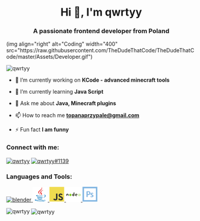 <h1 align="center">Hi 👋, I'm qwrtyy</h1>
<h3 align="center">A passionate frontend developer from Poland</h3>
(img align="right" alt="Coding" width="400" src="https://raw.githubusercontent.com/TheDudeThatCode/TheDudeThatCode/master/Assets/Developer.gif")

<p align="left"> <img src="https://komarev.com/ghpvc/?username=qwrtyy&label=Profile%20views&color=0e75b6&style=flat" alt="qwrtyy" /> </p>

- 🔭 I’m currently working on **KCode - advanced minecraft tools**

- 🌱 I’m currently learning **Java Script**

- 💬 Ask me about **Java, Minecraft plugins**

- 📫 How to reach me **topanaprzypale@gmail.com**

- ⚡ Fun fact **I am funny**

<h3 align="left">Connect with me:</h3>
<p align="left">
<a href="https://www.youtube.com/channel/UC6ssThq0Y-uabCWS3Jut3Ag" target="blank"><img align="center" src="https://raw.githubusercontent.com/rahuldkjain/github-profile-readme-generator/master/src/images/icons/Social/youtube.svg" alt="qwrtyy" height="30" width="40" /></a>
<a href="https://discord.gg/D4TCJd4evp" target="blank"><img align="center" src="https://raw.githubusercontent.com/rahuldkjain/github-profile-readme-generator/master/src/images/icons/Social/discord.svg" alt="qwrtyy#1139" height="30" width="40" /></a>
</p>

<h3 align="left">Languages and Tools:</h3>
<p align="left"> <a href="https://www.blender.org/" target="_blank" rel="noreferrer"> <img src="https://download.blender.org/branding/community/blender_community_badge_white.svg" alt="blender" width="40" height="40"/> </a> <a href="https://www.java.com" target="_blank" rel="noreferrer"> <img src="https://raw.githubusercontent.com/devicons/devicon/master/icons/java/java-original.svg" alt="java" width="40" height="40"/> </a> <a href="https://developer.mozilla.org/en-US/docs/Web/JavaScript" target="_blank" rel="noreferrer"> <img src="https://raw.githubusercontent.com/devicons/devicon/master/icons/javascript/javascript-original.svg" alt="javascript" width="40" height="40"/> </a> <a href="https://nodejs.org" target="_blank" rel="noreferrer"> <img src="https://raw.githubusercontent.com/devicons/devicon/master/icons/nodejs/nodejs-original-wordmark.svg" alt="nodejs" width="40" height="40"/> </a> <a href="https://www.photoshop.com/en" target="_blank" rel="noreferrer"> <img src="https://raw.githubusercontent.com/devicons/devicon/master/icons/photoshop/photoshop-line.svg" alt="photoshop" width="40" height="40"/> </a> </p>

<p><img align="left" src="https://github-readme-stats.vercel.app/api/top-langs?username=qwrtyy&show_icons=true&locale=en&layout=compact" alt="qwrtyy" /></p>

<p>&nbsp;<img align="center" src="https://github-readme-stats.vercel.app/api?username=qwrtyy&show_icons=true&locale=en" alt="qwrtyy" /></p>
